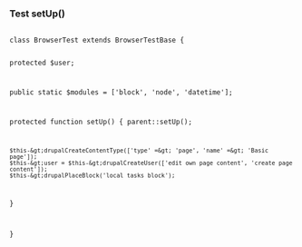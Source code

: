 <h3>Test setUp()</h3>
          <pre><code class="hljs">
class BrowserTest extends BrowserTestBase {

  protected $user;

  public static $modules = ['block', 'node', 'datetime'];

  protected function setUp() {
    parent::setUp();

    $this-&gt;drupalCreateContentType(['type' =&gt; 'page', 'name' =&gt; 'Basic page']);
    $this-&gt;user = $this-&gt;drupalCreateUser(['edit own page content', 'create page content']);
    $this-&gt;drupalPlaceBlock('local_tasks_block');
  }

}
          </code></pre>
        